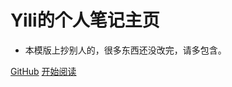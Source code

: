 # Yili的个人笔记主页

- 本模版上抄别人的，很多东西还没改完，请多包含。


[GitHub](<https://github.com/xuyili/xuyili.github.io>)
[开始阅读](README.md)


